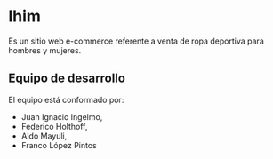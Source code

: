 # lhim
Es un sitio web e-commerce referente a venta de ropa deportiva para hombres y mujeres.

## Equipo de desarrollo
El equipo está conformado por:
- Juan Ignacio Ingelmo,
- Federico Holthoff,
- Aldo Mayuli,
- Franco López Pintos
